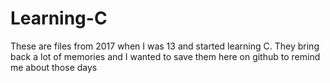 # Learning-C

These are files from 2017 when I was 13 and started learning C. They bring back a lot of memories
and I wanted to save them here on github to remind me about those days 
